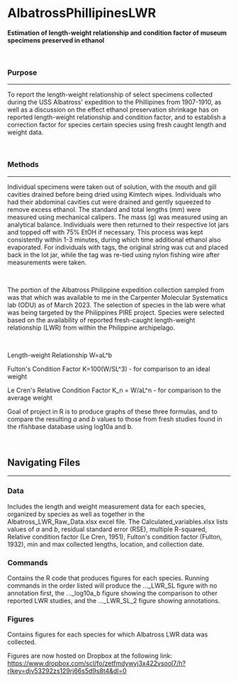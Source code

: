 # AlbatrossPhillipinesLWR
**Estimation of length-weight relationship and condition factor of museum specimens preserved in ethanol**

<br>

### Purpose 

----
To report the length-weight relationship of select specimens collected during the USS Albatross' expedition to the Phillipines from 1907-1910, as well as a discussion on the effect ethanol preservation shrinkage has on reported length-weight relationship and condition factor, and to establish a correction factor for species certain species using fresh caught length and weight data.

<br>

### Methods

----

Individual specimens were taken out of solution, with the mouth and gill cavities drained before being dried using Kimtech wipes. Individuals who had their abdominal cavities cut were drained and gently squeezed to remove excess ethanol. The standard and total lengths (mm) were measured using mechanical calipers. The mass (g) was measured using an analytical balance. Individuals were then returned to their respective lot jars and topped off with 75% EtOH if necessary. This process was kept consistently within 1-3 minutes, during which time additional ethanol also evaporated. For individuals with tags, the original string was cut and placed back in the lot jar, while the tag was re-tied using nylon fishing wire after measurements were taken.

<br>

The portion of the Albatross Philippine expedition collection sampled from was that which was available to me in the Carpenter Molecular Systematics lab (ODU) as of March 2023. The selection of species in the lab were what was being targeted by the Philippines PIRE project. Species were selected based on the availability of reported fresh-caught length-weight relationship (LWR) from within the Philippine archipelago.

<Br>
 
 Length-weight Relationship W=aL^b
 
 Fulton's Condition Factor  K=100(W/SL^3) - for comparison to an ideal weight
 
 Le Cren's Relative Condition Factor K_n = W/aL^n - for comparison to the average weight
 
 Goal of project in R is to produce graphs of these three formulas, and to compare the resulting _a_ and _b_ values to those from fresh studies found in the rfishbase database using log10a and b.

 <br>

## Navigating Files

----

### Data

Includes the length and weight measurement data for each species, organized by species as well as together in the Albatross_LWR_Raw_Data.xlsx excel file. The Calculated_variables.xlsx lists values of _a_ and _b_, residual standard error (RSE), multiple R-squared, Relative condition factor (Le Cren, 1951), Fulton's condition factor (Fulton, 1932), min and max collected lengths, location, and collection date.


### Commands

Contains the R code that produces figures for each species. Running commands in the order listed will produce the ..._LWR_SL figure with no annotation first, the ..._log10a_b figure showing the comparison to other reported LWR studies, and the ..._LWR_SL_2 figure showing annotations.


### Figures

Contains figures for each species for which Albatross LWR data was collected. 

Figures are now hosted on Dropbox at the following link: https://www.dropbox.com/scl/fo/zetfmdywvj3x422vsool7/h?rlkey=djv53292zs129rj66s5d9s8t4&dl=0



  
